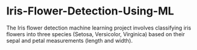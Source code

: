 # Iris-Flower-Detection-Using-ML
The Iris flower detection machine learning project involves classifying iris flowers into three species (Setosa, Versicolor, Virginica) based on their sepal and petal measurements (length and width). 
